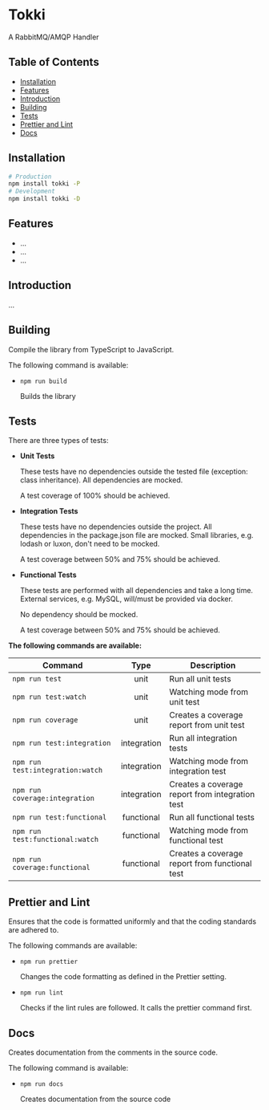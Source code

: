 # Tokki

A RabbitMQ/AMQP Handler

## Table of Contents

- [Installation](#installation)
- [Features](#features)
- [Introduction](#introduction)
- [Building](#building)
- [Tests](#tests)
- [Prettier and Lint](#prettier-and-lint)
- [Docs](#docs)

## Installation

```bash
# Production
npm install tokki -P
# Development
npm install tokki -D
```

## Features

- ...
- ...
- ...

## Introduction

...

## Building

Compile the library from TypeScript to JavaScript.

The following command is available:

- `npm run build`

  Builds the library

## Tests

There are three types of tests:

- **Unit Tests**

  These tests have no dependencies outside the tested file (exception: class inheritance). All dependencies are mocked.

  A test coverage of 100% should be achieved.

- **Integration Tests**

  These tests have no dependencies outside the project. All dependencies in the package.json file are mocked.
  Small libraries, e.g. lodash or luxon, don't need to be mocked.

  A test coverage between 50% and 75% should be achieved.

- **Functional Tests**

  These tests are performed with all dependencies and take a long time. External services, e.g. MySQL, will/must be provided via docker.

  No dependency should be mocked.

  A test coverage between 50% and 75% should be achieved.

**The following commands are available:**

| Command                          |    Type     | Description                                     |
| -------------------------------- | :---------: | ----------------------------------------------- |
| `npm run test`                   |    unit     | Run all unit tests                              |
| `npm run test:watch`             |    unit     | Watching mode from unit test                    |
| `npm run coverage`               |    unit     | Creates a coverage report from unit test        |
| `npm run test:integration`       | integration | Run all integration tests                       |
| `npm run test:integration:watch` | integration | Watching mode from integration test             |
| `npm run coverage:integration`   | integration | Creates a coverage report from integration test |
| `npm run test:functional`        | functional  | Run all functional tests                        |
| `npm run test:functional:watch`  | functional  | Watching mode from functional test              |
| `npm run coverage:functional`    | functional  | Creates a coverage report from functional test  |

## Prettier and Lint

Ensures that the code is formatted uniformly and that the coding standards are adhered to.

The following commands are available:

- `npm run prettier`

  Changes the code formatting as defined in the Prettier setting.

- `npm run lint`

  Checks if the lint rules are followed. It calls the prettier command first.

## Docs

Creates documentation from the comments in the source code.

The following command is available:

- `npm run docs`

  Creates documentation from the source code
